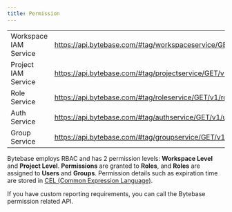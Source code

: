 ```yaml
---
title: Permission
---
```


<TutorialBlock url="/docs/tutorials/api-user-database-permission" title="Inspect User and Database Permissions with Bytebase API" />

|                       |                                                                                           |
| --------------------- | ----------------------------------------------------------------------------------------- |
| Workspace IAM Service | https://api.bytebase.com/#tag/workspaceservice/GET/v1/workspaces/{workspace}:getIamPolicy |
| Project IAM Service   | https://api.bytebase.com/#tag/projectservice/GET/v1/projects/{project}:getIamPolicy       |
| Role Service          | https://api.bytebase.com/#tag/roleservice/GET/v1/roles                                    |
| Auth Service          | https://api.bytebase.com/#tag/authservice/GET/v1/users                                    |
| Group Service         | https://api.bytebase.com/#tag/groupservice/GET/v1/groups                                  |

Bytebase employs RBAC and has 2 permission levels: **Workspace Level** and **Project Level**. **Permissions** are granted to **Roles**, and **Roles** are assigned to **Users** and **Groups**. Permission details such as expiration
time are stored in [CEL (Common Expression Language)](https://cel.dev).

If you have custom reporting requirements, you can call the Bytebase permission related API.
